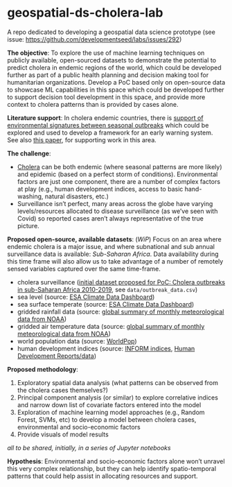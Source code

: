 # geospatial-ds-cholera-lab
A repo dedicated to developing a geospatial data science prototype (see issue: https://github.com/developmentseed/labs/issues/292) 


**The objective**:
To explore the use of machine learning techniques on publicly available, open-sourced datasets to demonstrate the potential to predict cholera in endemic regions of the world, which could be developed further as part of a public health planning and decision making tool for humanitarian organizations. Develop a PoC based only on open-source data to showcase ML capabilities in this space which could be developed further to support decision tool development in this space, and provide more context to cholera patterns than is provided by cases alone.


**Literature support**:
In cholera endemic countries, there is [support of environmental signatures between seasonal outbreaks](https://www.pnas.org/doi/10.1073/pnas.0809654105) which could be explored and used to develop a framework for an early warning system. See also [this paper](https://www.thelancet.com/journals/langlo/article/PIIS2214-109X(22)00007-9/fulltext), for supporting work in this area.


**The challenge**:
* [Cholera](https://www.who.int/news-room/fact-sheets/detail/cholera?gclid=Cj0KCQjw8e-gBhD0ARIsAJiDsaWCrF6A6O7Idtd3X_gOJe1UIYHA-V8Gp2SAtbYTKy6Jwe_UJ9CYUM0aAmToEALw_wcB) can be both endemic (where seasonal patterns are more likely) and epidemic (based on a perfect storm of conditions). Environmental factors are just one component, there are a number of complex factors at play (e.g., human development indices, access to basic hand-washing, natural disasters, etc.)
* Surveillance isn’t perfect, many areas across the globe have varying levels/resources allocated to disease surveillance (as we’ve seen with Covid) so reported cases aren’t always representative of the true picture.

**Proposed open-source, available datasets**: (_WiP_) Focus on an area where endemic cholera is a major issue, and where subnational and sub annual surveillance data is available: _Sub-Saharan Africa_. Data availability during this time frame will also allow us to take advantage of a number of remotely sensed variables captured over the same time-frame.

* cholera surveillance ([initial dataset proposed for PoC: Cholera outbreaks in sub-Saharan Africa 2010-2019](https://github.com/HopkinsIDD/cholera_outbreaks_ssa), see `data/outbreak_data.csv`)
* sea level (source: [ESA Climate Data Dashboard](https://climate.esa.int/en/odp/#/dashboard))
* sea surface temperate (source: [ESA Climate Data Dashboard](https://climate.esa.int/en/odp/#/dashboard))
* gridded rainfall data (source: [global summary of monthly meteorological data from NOAA](https://www.ncdc.noaa.gov/cdo-web/datasets))
* gridded air temperature data (source: [global summary of monthly meteorological data from NOAA](https://www.ncdc.noaa.gov/cdo-web/datasets))
* world population data (source: [WorldPop](https://www.worldpop.org/))
* human development indices (source: [INFORM indices](https://drmkc.jrc.ec.europa.eu/inform-index), [Human Development Reports/data](https://hdr.undp.org/data-center/human-development-index#/indicies/HDI))

**Proposed methodology**:
1. Exploratory spatial data analysis (what patterns can be observed from the cholera cases themselves?)
2. Principal component analysis (or similar) to explore correlative indices and narrow down list of covariate factors entered into the model
3. Exploration of machine learning model approaches (e.g., Random Forest, SVMs, etc) to develop a model between cholera cases, environmental and socio-economic factors
4. Provide visuals of model results

_all to be shared, initially, in a series of Jupyter notebooks_

**Hypothesis**:
Environmental and socio-economic factors alone won’t unravel this very complex relationship, but they can help identify spatio-temporal patterns that could help assist in allocating resources and support.


